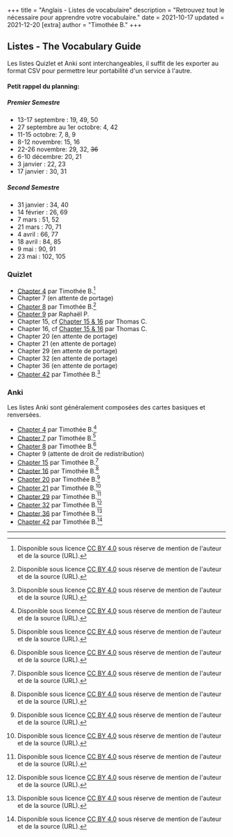 +++
title = "Anglais - Listes de vocabulaire"
description = "Retrouvez tout le nécessaire pour apprendre votre vocabulaire."
date = 2021-10-17
updated = 2021-12-20
[extra]
author = "Timothée B."
+++

## Listes - The Vocabulary Guide

Les listes Quizlet et Anki sont interchangeables, il suffit de les exporter au format CSV pour permettre leur portabilité d'un service à l'autre.

#### Petit rappel du planning:

##### Premier Semestre

* 13-17 septembre : 19, 49, 50 
* 27 septembre au 1er octobre: 4, 42
* 11-15 octobre: 7, 8, 9
* 8-12 novembre: 15, 16
* 22-26 novembre: 29, 32, ~~36~~
* 6-10 décembre: 20, 21
* 3 janvier : 22, 23
* 17 janvier : 30, 31

##### Second Semestre

* 31 janvier : 34, 40
* 14 février : 26, 69
* 7 mars : 51, 52
* 21 mars : 70, 71
* 4 avril : 66, 77
* 18 avril : 84, 85
* 9 mai : 90, 91
* 23 mai : 102, 105


### Quizlet

* [Chapter 4](https://quizlet.com/fr/617866803/the-vocabulary-guide-chapter-4-flash-cards/) par Timothée B.[^1]
* Chapter 7 (en attente de portage)
* [Chapter 8](https://quizlet.com/fr/627092576/the-vocabulary-guide-chapter-8-the-human-being-behaviour-and-manners-flash-cards) par Timothée B.[^1]
* [Chapter 9](https://quizlet.com/fr/627069594/liste-9-flash-cards/) par Raphaël P.
* Chapter 15, cf [Chapter 15 & 16](https://quizlet.com/_ahi878?x=1qqt&i=3xkvg7) par Thomas C.
* Chapter 16, cf [Chapter 15 & 16](https://quizlet.com/_ahi878?x=1qqt&i=3xkvg7) par Thomas C.
* Chapter 20 (en attente de portage)
* Chapter 21 (en attente de portage)
* Chapter 29 (en attente de portage)
* Chapter 32 (en attente de portage)
* Chapter 36 (en attente de portage)
* [Chapter 42](https://quizlet.com/fr/617882829/the-vocabulary-guide-chapter-42-mans-basic-concerns-flash-cards/) par Timothée B.[^1]

### Anki

Les listes Anki sont généralement composées des cartes basiques et renversées.

* [Chapter 4](/anki/MP2I%20-%20Anglais__Vocabulary%204.apkg) par Timothée B.[^1]
* [Chapter 7](/anki/MP2I%20-%20Anglais__Vocabulary%207.apkg) par Timothée B.[^1]
* [Chapter 8](/anki/MP2I%20-%20Anglais__Vocabulary%208.apkg) par Timothée B.[^1]
* Chapter 9 (attente de droit de redistribution)
* [Chapter 15](/anki/MP2I%20-%20Anglais__Vocabulary%2015.apkg) par Timothée B.[^1]
* [Chapter 16](/anki/MP2I%20-%20Anglais__Vocabulary%2016.apkg) par Timothée B.[^1]
* [Chapter 20](/anki/MP2I%20-%20Anglais__Vocabulary%2020.apkg) par Timothée B.[^1]
* [Chapter 21](/anki/MP2I%20-%20Anglais__Vocabulary%2021.apkg) par Timothée B.[^1]
* [Chapter 29](/anki/MP2I%20-%20Anglais__Vocabulary%2029.apkg) par Timothée B.[^1]
* [Chapter 32](/anki/MP2I%20-%20Anglais__Vocabulary%2032.apkg) par Timothée B.[^1]
* [Chapter 36](/anki/MP2I%20-%20Anglais__Vocabulary%2036.apkg) par Timothée B.[^1]
* [Chapter 42](/anki/MP2I%20-%20Anglais__Vocabulary%2042.apkg) par Timothée B.[^1]

* * *

[^1]: Disponible sous licence [CC BY 4.0](https://creativecommons.org/licenses/by/4.0/) sous réserve de mention de l'auteur et de la source (URL).